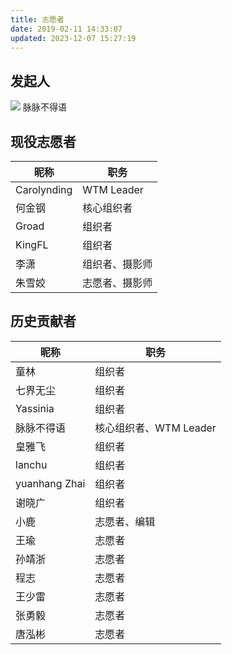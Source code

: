 ```yaml
---
title: 志愿者
date: 2019-02-11 14:33:07
updated: 2023-12-07 15:27:19
---
```

## 发起人
![](https://i.loli.net/2019/02/14/5c64d1b75d6a5.jpeg)
脉脉不得语

## 现役志愿者

昵称 | 职务 
------------- | ------------- 
Carolynding | WTM Leader 
何金钢 | 核心组织者 
Groad | 组织者
KingFL | 组织者
李潇 | 组织者、摄影师
朱雪姣 | 志愿者、摄影师

## 历史贡献者

昵称 | 职务 
------------- | ------------- 
童林 | 组织者
七界无尘 | 组织者
Yassinia | 组织者
脉脉不得语 | 核心组织者、WTM Leader
皇雅飞 | 组织者
lanchu | 组织者
yuanhang Zhai | 组织者
谢晓广 | 组织者
小鹿 | 志愿者、编辑
王瑜 | 志愿者
孙靖浙 | 志愿者
程志 | 志愿者
王少雷 | 志愿者
张勇毅 | 志愿者
唐泓彬 | 志愿者